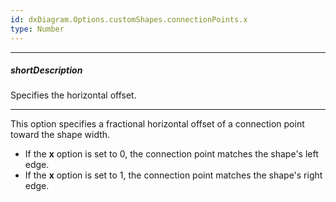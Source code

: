 ```yaml
---
id: dxDiagram.Options.customShapes.connectionPoints.x
type: Number
---
```

---
##### shortDescription
Specifies the horizontal offset.

---
This option specifies a fractional horizontal offset of a connection point toward the shape width.

- If the **x** option is set to 0, the connection point matches the shape's left edge.
- If the **x** option is set to 1, the connection point matches the shape's right edge.